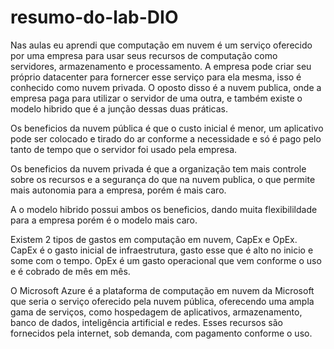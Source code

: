 # resumo-do-lab-DIO
Nas aulas eu aprendi que computação em nuvem é um serviço oferecido por uma empresa para usar seus recursos de computação como servidores, armazenamento e processamento. 
A empresa pode criar seu próprio datacenter para fornercer esse serviço para ela mesma, isso é conhecido como nuvem privada. O oposto disso é a nuvem publica, onde a empresa paga para utilizar o servidor de uma outra, e também existe o modelo hibrido que é a junção dessas duas práticas.

Os beneficios da nuvem pública é que o custo inicial é menor, um aplicativo pode ser colocado e tirado do ar conforme a necessidade e só é pago pelo tanto de tempo que o servidor foi usado pela empresa.

Os beneficios da nuvem privada é que a organização tem mais controle sobre os recursos e a segurança do que na nuvem publica, o que permite mais autonomia para a empresa, porém é mais caro.

A o modelo hibrido possui ambos os beneficios, dando muita flexibilildade para a empresa porém é o modelo mais caro.

Existem 2 tipos de gastos em computação em nuvem, CapEx e OpEx.
CapEx é o gasto inicial de infraestrutura, gasto esse que é alto no inicio e some com o tempo.
OpEx é um gasto operacional que vem conforme o uso e é cobrado de mês em mês.

O Microsoft Azure é a plataforma de computação em nuvem da Microsoft que seria o serviço oferecido pela nuvem pública, oferecendo uma ampla gama de serviços, como hospedagem de aplicativos, armazenamento, banco de dados, inteligência artificial e redes. Esses recursos são fornecidos pela internet, sob demanda, com pagamento conforme o uso.
